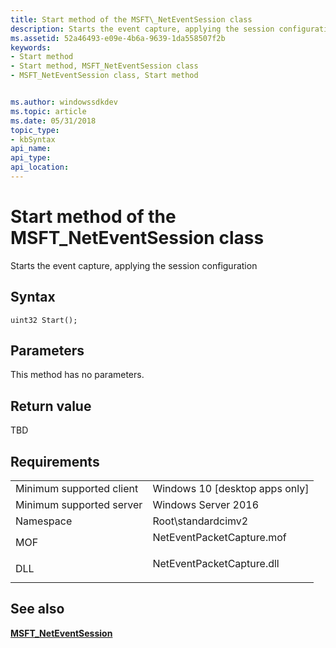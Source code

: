 ```yaml
---
title: Start method of the MSFT\_NetEventSession class
description: Starts the event capture, applying the session configuration.
ms.assetid: 52a46493-e09e-4b6a-9639-1da558507f2b
keywords:
- Start method
- Start method, MSFT_NetEventSession class
- MSFT_NetEventSession class, Start method


ms.author: windowssdkdev
ms.topic: article
ms.date: 05/31/2018
topic_type: 
- kbSyntax
api_name: 
api_type: 
api_location: 
---
```


# Start method of the MSFT\_NetEventSession class

Starts the event capture, applying the session configuration

## Syntax


```mof
uint32 Start();
```



## Parameters

This method has no parameters.

## Return value

TBD

## Requirements



|                                     |                                                                                                      |
|-------------------------------------|------------------------------------------------------------------------------------------------------|
| Minimum supported client<br/> | Windows 10 \[desktop apps only\]<br/>                                                          |
| Minimum supported server<br/> | Windows Server 2016<br/>                                                                       |
| Namespace<br/>                | Root\\standardcimv2<br/>                                                                       |
| MOF<br/>                      | <dl> <dt>NetEventPacketCapture.mof</dt> </dl> |
| DLL<br/>                      | <dl> <dt>NetEventPacketCapture.dll</dt> </dl> |



## See also

<dl> <dt>

[**MSFT\_NetEventSession**](msft-neteventsession.md)
</dt> </dl>

 

 





